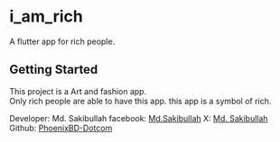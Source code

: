 # i_am_rich

A flutter app for rich people. 

## Getting Started

This project is a Art and fashion app. <br>Only rich people are able to have this app. this app is a symbol of rich.



Developer: Md. Sakibullah
facebook: [Md.Sakibullah](https://web.facebook.com/md.sakibullah01)
X: [Md. Sakibullah](https://twitter.com/m_sakibullah)
Github: [PhoenixBD-Dotcom](https://github.com/PhoenixBD-Dotcom)